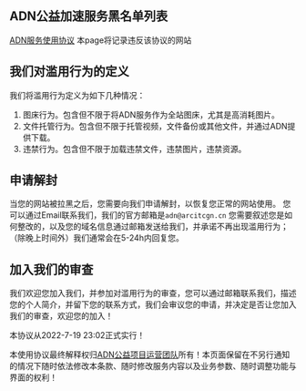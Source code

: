 ## ADN公益加速服务黑名单列表 ##

[ADN服务使用协议](https://arcitcgn.cn/171.html)
本page将记录违反该协议的网站
## 我们对滥用行为的定义 ##

我们将滥用行为定义为如下几种情况：

 1. 图床行为。包含但不限于将ADN服务作为全站图床，尤其是高消耗图片。
 2. 文件托管行为。包含但不限于托管视频，文件备份或其他文件，并通过ADN提供下载。
 3. 违禁行为。包含但不限于加载违禁文件，违禁图片，违禁资源。

## 申请解封 ##

当您的网站被拉黑之后，您需要向我们申请解封，以恢复您正常的网站使用。
您可以通过Email联系我们，我们的官方邮箱是`adn@arcitcgn.cn`
您需要叙述您是如何整改的，以及您的域名信息通过邮箱发送给我们，并承诺不再出现滥用行为；
（除晚上时间外）我们通常会在5-24h内回复您。

## 加入我们的审查 ##

我们欢迎您加入我们，并参加对滥用行为的审查，您可以通过邮箱联系我们，描述您的个人简介，并留下您的联系方式，我们会审议您的申请，并决定是否让您加入我们的审查，欢迎您的加入！

本协议从2022-7-19  23:02正式实行！

本使用协议最终解释权归[ADN公益项目运营团队][3]所有！本页面保留在不另行通知的情况下随时依法修改本条款、随时修改服务内容以及业务参数、随时调整功能与界面的权利！


  [1]: https://github.com/afcdn
  [2]: https://github.com/afcdn/adn-blackList
  [3]: https://github.com/afcdn
